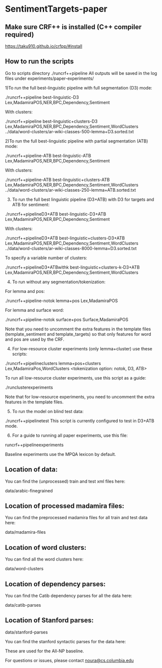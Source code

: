 # SentimentTargets-paper

## Make sure CRF++ is installed (C++ compiler required)

https://taku910.github.io/crfpp/#install


## How to run the scripts
Go to scripts directory
./runcrf++pipeline <experiment-name> <List of features> <cluster-file>
All outputs will be saved in the log files under experiments/paper-experiments/<experiment-name-folder>

1)To run the full best-linguistic pipeline with full segmentation (D3) mode:

./runcrf++pipeline best-linguistic-D3 Lex,MadamiraPOS,NER,BPC,Dependency,Sentiment

With clusters:

./runcrf++pipeline best-linguistic+clusters-D3 Lex,MadamiraPOS,NER,BPC,Dependency,Sentiment,WordClusters ../data/word-clusters/ar-wiki-classes-500-lemma+D3.sorted.txt 

2)To run the full best-linguistic pipeline with partial segmentation (ATB) mode:

./runcrf++pipeline-ATB best-linguistic-ATB Lex,MadamiraPOS,NER,BPC,Dependency,Sentiment 

With clusters:

./runcrf++pipeline-ATB best-linguistic+clusters-ATB Lex,MadamiraPOS,NER,BPC,Dependency,Sentiment,WordClusters ../data/word-clusters/ar-wiki-classes-250-lemma+ATB.sorted.txt

3) To run the full best linguistic pipeline (D3+ATB) with  D3 for targets and ATB for sentiment:

./runcrf++pipelineD3+ATB best-linguistic-D3+ATB Lex,MadamiraPOS,NER,BPC,Dependency,Sentiment 

With clusters:

./runcrf++pipelineD3+ATB best-linguistic+clusters-D3+ATB Lex,MadamiraPOS,NER,BPC,Dependency,Sentiment,WordClusters ../data/word-clusters/ar-wiki-classes-8000-lemma+D3.sorted.txt

To specify a variable number of clusters:

./runcrf++pipelineD3+ATBwithk best-linguistic+clusters-k-D3+ATB Lex,MadamiraPOS,NER,BPC,Dependency,Sentiment,WordClusters

4) To run without any segmentation/tokenization:

For lemma and pos:

./runcrf++pipeline-notok lemma+pos Lex,MadamiraPOS

For lemma and surface word:

./runcrf++pipeline-notok surface+pos Surface,MadamiraPOS

Note that you need to uncomment the extra features in the template files (template_sentiment and template_targets) so that only features for word and pos are used by the CRF.

4) For low-resource cluster experiments (only lemma+cluster) use these scripts:

./runcrf++pipelineclusters lemma+pos+clusters Lex,MadamiraPos,WordClusters <cluster file> <k> <tokenization option: notok, D3, ATB>

To run all low-resource cluster experiments, use this script as a guide:

./runclusterexperiments

Note that for low-resource experiments, you need to uncomment the extra features in the template files.

5) To run the model on blind test data:

./runcrf++pipelinetest <experiment-name> <feature list> <cluster file>
This script is currently configured to test in D3+ATB mode. 

6) For a guide to running all paper experiments, use this file:

runcrf++pipelineexperiments

Baseline experiments use the MPQA lexicon by default. 

## Location of data:

You can find the (unprocessed) train and test xml files here:

data/arabic-finegrained

## Location of processed madamira files:

You can find the preprocessed madamira files for all train and test data here:

data/madamira-files

## Location of word clusters:

You can find all the word clusters here:

data/word-clusters

## Location of dependency parses:

You can find the Catib dependency parses for all the data here:

data/catib-parses

## Location of Stanford parses:

data/stanford-parses

You can find the stanford syntactic parses for the data here:

These are used for the All-NP baseline.



For questions or issues, please contact noura@cs.columbia.edu
